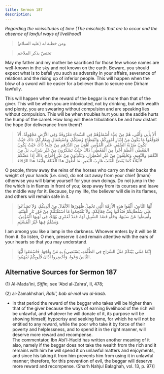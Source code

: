 ```yaml
---
title: Sermon 187
description: 
---
```


*Regarding the vicissitudes of time (The mischiefs that are to occur and
the absence of lawful ways of livelihood)*

> ومن خطبة له (عليه السلام)

> تختصّ بذكر الملاحم

May my father and my mother be sacrificed for those few whose names are
well-known in the sky and not known on the earth. Beware, you should
expect what is to befall you such as adversity in your affairs,
severance of relations and the rising up of inferior people. This will
happen when the blow of a sword will be easier for a believer than to
secure one Dirham lawfully.

This will happen  when the reward of the beggar is more than that of the
giver. This will be when you are intoxicated, not by drinking, but with
wealth and plenty, you are swearing without compulsion and are speaking
lies without compulsion. This will be when troubles hurt you as the
saddle hurts the hump of the camel. How long will these tribulations be
and how distant the hope (for deliverance from them)?

> أَلاَ بِأَبِي وَأُمِّي، هُمْ مِنْ عِدَّة أَسْمَاؤُهُمْ فِي السَّماءِ مَعْرُوفَةٌ وَفِي الاْرْضِ مَجْهُولَةٌ.
> أَلاَ فَتَوَقَّعُوا مَا يَكُونُ مِنْ إِدْبَارِ أُمُورِكُمْ، وَانْقِطَاعِ وُصَلِكُمْ، وَاسْتِعْمَالِ صِغَارِكُمْ:
> ذاكَ حَيْثُ تَكُونُ ضَرْبَةُ السَّيْفِ عَلَى الْمُؤْمِنِ أَهْوَنَ مِنَ الدِّرْهَمِ مِنْ حِلِّهِ! ذَاكَ حَيْثُ يَكُونُ
> المُعْطَى أَعْظَمَ أَجْراً مِنَ الْمُعْطِي! ذَاكَ حَيْثُ تَسْكَرُونَ مِنْ غَيْرِ شَرَاب، بَلْ مِنَ النِّعْمَةِ
> والنَّعِيمِ، وَتَحْلِفُونَ مِنْ غَيْرِ اضْطِرَار، وَتَكْذِبُونَ مِنْ غيْرِ إِحْرَاج. ذَاكَ إِذَا عَضَّكُمُ
> الْبَلاَءُ كَمَا يَعَضُّ الْقَتَبُ غَارِبَ الْبَعيرِ. مَا أَطْوَلَ هذَا الْعَنَاءَ، وَأَبْعَدَ هذا
> الرَّجَاءَ!

O people, throw away the reins of the horses who carry on their backs
the weight of your hands (i.e. sins), do not cut away from your chief
(Imam) otherwise you will blame yourself for your own doings. Do not
jump in the fire which is in flames in front of you; keep away from its
courses and leave the middle way for it. Because, by my life, the
believer will die in its flames, and others will remain safe in it.

> أَيُّهَا النَّاسُ، أَلْقُوا هذِهِ الاْزِمَّةَ الَّتِي تَحْمِلُ ظُهُورُهَا الاَثْقَالَ مِنْ أيْدِيكُمْ، وَلاَ
> تَصَدَّعُوا عَلَى سُلْطَانِكُمْ فَتَذُمُّوا غِبَّ فِعَالِكُمْ، وَلاَ تَقْتَحِمُوا مَا اسْتَقْبَلْتُمْ مِنْ فَوْرِ
> نَارِ الْفِتْنَةِ، وأَمِيطُوا عَنْ سَنَنِهَا، وَخَلُّو قَصْدَ السَّبِيلِ لَهَا، فَقدْ لَعَمْرِي يَهْلِكُ فِي
> لَهَبِهَا الْمُؤْمِنُ، وَيَسْلَمُ فِيهَا غَيْرُ الْمُسْلِمِ.

I am among you like a lamp in the darkness. Whoever enters by it will be
lit from it. So listen, O men, preserve it and remain attentive with the
ears of your hearts so that you may understand.

> إِنَّمَا مَثَلي بَيْنَكُمْ مَثَلُ السِّرَاجِ فِي الظُّلْمَةِ، يَسْتَضِيءُ بِهِ مَنْ وَلَجَهَا. فَاسْمَعَوا أَيُّهَا
> النَّاسُ وَعُوا، وَأَحْضِروا آذَانَ قُلُوبِكُمْ تَفْهَمُوا.

## Alternative Sources for Sermon 187

\(1\) Al-Mada\'ini, *Siffin,* see 'Abd al-Zahra\', II, 478;

\(2\) al-Zamakhshari, *Rabi', bab al-mal wa al-kasb.*

-  In that period
    the reward of the beggar who takes will be higher than that of the
    giver because the ways of earning livelihood of the rich will be
    unlawful, and whatever he will donate of it, its purpose will be
    showing himself, hypocrisy and seeking fame, for which he will not
    be entitled to any reward, while the poor who take it by force of
    their poverty and helplessness, and to spend it in the right manner,
    will deserve more reward and recompense.\
    The commentator, Ibn Abi\'l-Hadid has written another meaning of it
    also, namely if the beggar does not take the wealth from the rich
    and it remains with him he will spend it on unlawful matters and
    enjoyments, and since his taking it from him prevents him from using
    it in unlawful manner; therefore, for this prevention of evil, the
    beggar will deserve more reward and recompense. (Sharh Nahjul
    Balaghah, vol. 13, p. 97)]